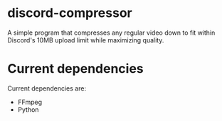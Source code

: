 # discord-compressor
A simple program that compresses any regular video down to fit within Discord's 10MB upload limit while maximizing quality.

# Current dependencies
Current dependencies are:
* FFmpeg
* Python

